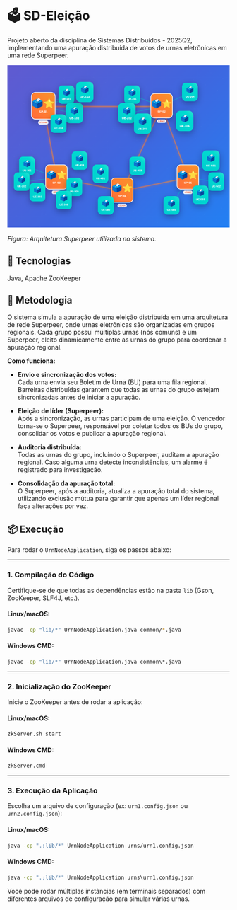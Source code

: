 # 🗳️ SD-Eleição

Projeto aberto da disciplina de Sistemas Distribuídos - 2025Q2, implementando uma apuração distribuída de votos de urnas eletrônicas em uma rede Superpeer.

![Exemplo de rede Superpeer](superpeer.png)

*Figura: Arquitetura Superpeer utilizada no sistema.*

## 🔧 Tecnologias
Java, Apache ZooKeeper

## 🚀 Metodologia

O sistema simula a apuração de uma eleição distribuída em uma arquitetura de rede Superpeer, onde urnas eletrônicas são organizadas em grupos regionais. Cada grupo possui múltiplas urnas (nós comuns) e um Superpeer, eleito dinamicamente entre as urnas do grupo para coordenar a apuração regional.

**Como funciona:**

- **Envio e sincronização dos votos:**  
  Cada urna envia seu Boletim de Urna (BU) para uma fila regional. Barreiras distribuídas garantem que todas as urnas do grupo estejam sincronizadas antes de iniciar a apuração.

- **Eleição de líder (Superpeer):**  
  Após a sincronização, as urnas participam de uma eleição. O vencedor torna-se o Superpeer, responsável por coletar todos os BUs do grupo, consolidar os votos e publicar a apuração regional.

- **Auditoria distribuída:**  
  Todas as urnas do grupo, incluindo o Superpeer, auditam a apuração regional. Caso alguma urna detecte inconsistências, um alarme é registrado para investigação.

- **Consolidação da apuração total:**  
  O Superpeer, após a auditoria, atualiza a apuração total do sistema, utilizando exclusão mútua para garantir que apenas um líder regional faça alterações por vez.

## 📦 Execução

Para rodar o `UrnNodeApplication`, siga os passos abaixo:

---

### **1. Compilação do Código**

Certifique-se de que todas as dependências estão na pasta `lib` (Gson, ZooKeeper, SLF4J, etc.).

#### **Linux/macOS:**
```sh
javac -cp "lib/*" UrnNodeApplication.java common/*.java
```

#### **Windows CMD:**
```bat
javac -cp "lib/*" UrnNodeApplication.java common\*.java
```

---
### **2. Inicialização do ZooKeeper**

Inicie o ZooKeeper antes de rodar a aplicação:

#### **Linux/macOS:**
```sh
zkServer.sh start
```

#### **Windows CMD:**
```bat
zkServer.cmd
```

---
### **3. Execução da Aplicação**

Escolha um arquivo de configuração (ex: `urn1.config.json` ou `urn2.config.json`):

#### **Linux/macOS:**
```sh
java -cp ".:lib/*" UrnNodeApplication urns/urn1.config.json
```

#### **Windows CMD:**
```bat
java -cp ".;lib/*" UrnNodeApplication urns\urn1.config.json
```

Você pode rodar múltiplas instâncias (em terminais separados) com diferentes arquivos de configuração para simular várias urnas.


